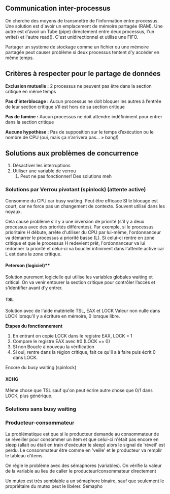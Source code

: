 ## Communication inter-processus
On cherche des moyens de transmettre de l'information entre processus.
Une solution est d'avoir un emplacement de mémoire partagée (RAM). 
Une autre est d'avoir un Tube (pipe) directement entre deux processus, l'un write() et l'autre read(). C'est unidirectionnel et utilise une FIFO.

Partager un système de stockage comme un fichier ou une mémoire partagée peut causer problème si deux processus tentent d'y accéder en même temps.

## Critères à respecter pour le partage de données
**Exclusion mutuelle :** 
2 processus ne peuvent pas être dans la section critique en même temps

**Pas d'interblocage :**
Aucun processus ne doit bloquer les autres à l’entrée de leur section critique s’il est hors de sa section critique

**Pas de famine :**
Aucun processus ne doit attendre indéfiniment pour entrer dans la section critique

**Aucune hypothèse :**
Pas de supposition sur le temps d’exécution ou le nombre de CPU (oui, mais ça n’arrivera pas… » bang!)

## Solutions aux problèmes de concurrence
1. Désactiver les interruptions
2. Utiliser une variable de verrou
	1. Peut ne pas fonctionner!
Des solutions meh

### Solutions par Verrou pivotant (spinlock) (attente active)
Consomme du CPU car busy waiting.
Peut être efficace SI le blocage est court, car ne force pas un changement de contexte. Souvent utilisé dans les noyaux.

Cela cause problème s'il y a une inversion de priorité (s'il y a deux processus avec des priorités différentes). Par exemple, si le processus prioritaire H débute, arrête d'utiliser du CPU par lui-même, l'ordonnanceur va démarrer le processus a priorité basse (L). Si celui-ci rentre en zone critique et que le processus H redevient prêt, l'ordonnanceur va lui redonner la priorité et celui-ci va boucler infiniment dans l'attente active car L est dans la zone critique.
#### Peterson (logiciel)**
Solution purement logicielle qui utilise les variables globales waiting et critical.
On va venir entourer la section critique pour contrôler l’accès et s’identifier avant d’y entrer.
#### TSL
Solution avec de l'aide matérielle TSL, EAX et LOCK
Valeur non nulle dans LOCK lorsqu'il y a écriture en mémoire, 0 lorsque libre.

**Étapes du fonctionnement**
1. En entrant on copie LOCK dans le registre EAX, LOCK = 1
2. Compare le registre EAX avec #0 (LOCK == 0)
3. SI non Boucle à nouveau la vérification
4. Si oui, rentre dans la région critique, fait ce qu'il a à faire puis écrit 0 dans LOCK.

Encore du busy waiting (spinlock)
#### XCHG
Même chose que TSL sauf qu'on peut écrire autre chose que 0/1 dans LOCK, plus générique.

### Solutions sans busy waiting
### Producteur-consommateur
La problématique est que si le producteur demande au consommateur de se réveiller pour consommer un item et que celui-ci n'était pas encore en sleep (allait ou était en train d'exécuter le sleep) alors le signal de 'réveil' est perdu. Le consommateur être comme en 'veille' et le producteur va remplir le tableau d'items. 

On règle le problème avec des sémaphores (variables). On vérifie la valeur de la variable au lieu de caller le producteur/consommateur directement

Un mutex est très semblable a un sémaphore binaire, sauf que seulement le propriétaire du mutex peut le libérer. Sémapho